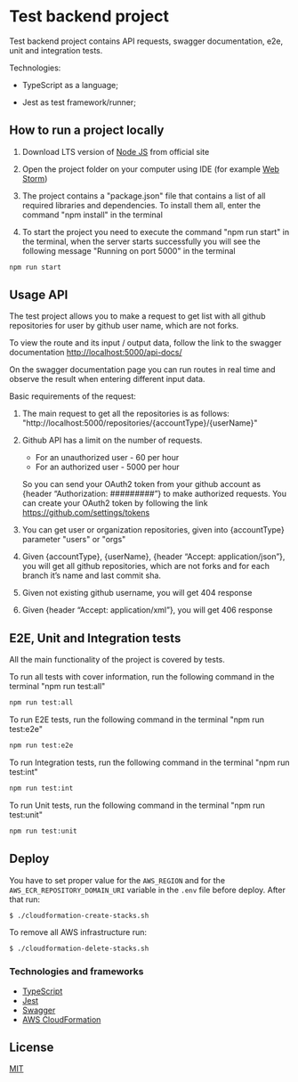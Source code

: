 # Test backend project

Test backend project contains API requests, swagger documentation, e2e, unit and integration tests. 

Technologies:
- TypeScript as a language; 

- Jest as test framework/runner;


## How to run a project locally

1) Download LTS version of [Node JS](https://nodejs.org/en/download/) from official site

2) Open the project folder on your computer using IDE (for example [Web Storm](https://www.jetbrains.com/webstorm/))

3) The project contains a "package.json" file that contains a list of all required libraries and dependencies. To install them all, enter the command "npm install" in the terminal

4) To start the project you need to execute the command "npm run start" in the terminal, when the server starts successfully you will see the following message  "Running on port 5000" in the terminal
```bash
npm run start
```

## Usage API
The test project allows you to make a request to get list with all github repositories for user by github user name, which are not forks.

To view the route and its input / output data, follow the link to the swagger documentation [http://localhost:5000/api-docs/](http://localhost:5000/api-docs/)

On the swagger documentation page you can run routes in real time and observe the result when entering different input data.

Basic requirements of the request:

1) The main request to get all the repositories is as follows: "http://localhost:5000/repositories/{accountType}/{userName}"
2) Github API has a limit on the number of requests.
   - For an unauthorized user - 60 per hour
   - For an authorized user - 5000 per hour
   
    So you can send your OAuth2 token from your github account as {header “Authorization: #########”} to make authorized requests.
    You can create your OAuth2 token by following the link https://github.com/settings/tokens
3) You can get user or organization repositories, given into {accountType} parameter "users" or "orgs" 
4) Given {accountType}, {userName}, {header “Accept: application/json”}, you will get all github repositories, which are not forks and for each branch it’s name and last commit sha.
5) Given not existing github username, you will get 404 response
6) Given {header “Accept: application/xml”}, you will get 406 response


## E2E, Unit and Integration tests
All the main functionality of the project is covered by tests.

To run all tests with cover information, run the following command in the terminal "npm run test:all"
```bash
npm run test:all
```
To run E2E tests, run the following command in the terminal "npm run test:e2e"
```bash
npm run test:e2e
```
To run Integration tests, run the following command in the terminal "npm run test:int"
```bash
npm run test:int
```
To run Unit tests, run the following command in the terminal "npm run test:unit"
```bash
npm run test:unit
```

## Deploy

You have to set proper value for the `AWS_REGION` and for the `AWS_ECR_REPOSITORY_DOMAIN_URI` variable in the `.env` file before deploy.
After that run:
```bash
$ ./cloudformation-create-stacks.sh
```

To remove all AWS infrastructure run:
```bash
$ ./cloudformation-delete-stacks.sh
```

### Technologies and frameworks

- [TypeScript](https://www.typescriptlang.org/)
- [Jest](https://jestjs.io/)
- [Swagger](https://swagger.io/)
- [AWS CloudFormation](https://aws.amazon.com/cloudformation/)

## License
[MIT](https://choosealicense.com/licenses/mit/)